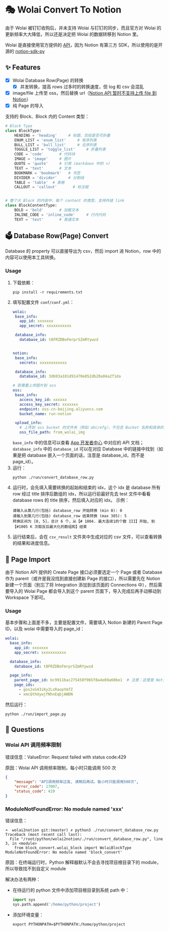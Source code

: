 # 🎭 Wolai Convert To Notion

由于 Wolai 被钉钉收购后，并未支持 Wolai 与钉钉的同步，而且官方对 Wolai 的更新频率大大降低，所以还是决定把 Wolai 的数据转移到 Notion 里。

Wolai 是直接使用官方提供的 [API](https://www.wolai.com/wolai/7FB9PLeqZ1ni9FfD11WuUi)，因为 Notion 有第三方 SDK，所以使用的是开源的 [notion-sdk-py](https://github.com/ramnes/notion-sdk-py)

## ✨ Features
- [x] Wolai Database Row(Page) 的转换
  - [x] 并发转换，提高 rows 过多时的转换速度，但 log 和 csv 会混乱
- [x] image/file 上传至 oss，然后替换 url（[Notion API 暂时不支持上传 file 到 Notion](https://developers.notion.com/reference/file-object)）
- [x] 纯 Page 的导入

支持的 Block、Block 内的 Content 类型：
```python
# Block Type
class BlockType:
    HEADING = 'heading'     # 标题，包括是否可折叠
    ENUM_LIST = 'enum_list'     # 有序列表
    BULL_LIST = 'bull_list'     # 无序列表
    TOGGLE_LIST = 'toggle_list'     # 折叠列表
    CODE = 'code'       # 代码块
    IMAGE = 'image'     # 图片
    QUOTE = 'quote'     # 引用 (markdown 中的 >)
    TEXT = 'text'       # 文本
    BOOKMARK = 'bookmark'   # 书签
    DIVIDER = 'divider'     # 分割线
    TABLE = 'table'  # 表格
    CALLOUT = 'callout'       # 标注框


# 整个大 Block 的内容中，每个 content 的类型，支持外链 link
class BlockContentType:
    BOLD = 'bold'       # 加粗文本
    INLINE_CODE = 'inline_code'     # 行内代码
    TEXT = 'text'       # 普通文本
```

## 🗳️ Database Row(Page) Convert

Database 的 property 可以直接导出为 csv，然后 import 进 Notion，row 中的内容可以使用本工具转换。

### Usage

1. 下载依赖：
    ```shell
    pip install -r requirements.txt
    ```
2. 填写配置文件 `conf/conf.yml`：
    ```yml
   wolai:
     base_info:
       app_id: xxxxxxx
       app_secret: xxxxxxxxxxx
   
     database_info:
       database_id: t8FRZDBoFmrprSZmRYywzd
   
   
   notion:
     base_info:
       secrets: xxxxxxxxxxxx
   
     database_info:
       database_id: 3db93a181d91470e852db20a04a2f1da
   
   # 若需要上传图片到 oss
   oss:
     base_info:
       access_key_id: xxxxxx
       access_key_secret: xxxxxxx
       endpoint: oss-cn-beijing.aliyuncs.com
       bucket_name: run-notion
   
     upload_info:
       # 上传到 oss bucket 的文件夹（例如 abc/efg），不包含 Bucket 名称和具体的文件名（例如 abc.jpg）。
       oss_file_path: from_wolai_img
    ```
   `base_info` 中的信息可以查看 [App 开发者中心](https://aarynlu.notion.site/aarynlu/App-34980aba84f048788b735f969742bdaa) 中对应的 API 文档；`database_info` 中的 `database_id` 可以在对应 Database 中的链接中找到（如果是把 database 嵌入一个页面的话，注意是 database_id，而不是 page_id）。
3. 运行：
    ```shell
    python ./run/convert_database_row.py
    ```
4. 运行时，会先填入需要转换的起始和结束的 idx，这个 idx 是 database 所有 row 经过 title 排序后数组的 idx，所以运行前最好先去 test 文件中看看 database rows 的 title 排序，然后填入对应的 idx。
   示例：
   ```text
   请输入从第几行(包括) database_row 开始转换 (min 0): 0
   请输入到第几行(包括) database_row 结束转换 (max 385): 5
   转换区间为 [0, 5]，总计 6 个，从【# 1004. 最大连续1的个数 III】开始, 到【#1005 K 次取反后最大化的数组和】结束
   ```
5. 运行结束后，会在 `csv_result` 文件夹中生成对应的 csv 文件，可以查看转换的结果和进度信息。

## 📑 Page Import

由于 Notion API 提供的 Create Page 接口必须要选定一个 Page 或者 Database 作为 parent（或许是我没找到直接创建新 Page 的接口），所以需要先在 Notion 新建一个页面（别忘了将 Integration 添加到该页面的 Connections 中），然后需要导入的 Wolai Page 都会导入到这个 parent 页面下，导入完成后再手动移动到 Workspace 下即可。
   
### Usage

基本步骤和上面差不多，主要是配置文件，需要填入 Notion 新建的 Parent Page ID，以及 wolai 中需要导入的 page_id：

```yaml
wolai:
  base_info:
    app_id: xxxxxxx
    app_secret: xxxxxxxxxxx

  database_info:
    database_id: t8FRZDBoFmrprSZmRYywzd

  page_info:
    parent_page_id: bc9911bac275450f965f8a4e69a60be1  # 注意：这里是 Notion 的 Parent Page ID
    page_ids:
      - gos2xG43iKy2LsRaopYmTZ
      - xmcQthUywjfNhnEqbjAWDN
```

然后运行：

```shell
python ./run/import_page.py
```

## 🙋 Questions

### Wolai API 调用频率限制

错误信息：ValueError: Request failed with status code:429

原因：Wolai API 调用频率限制，每小时只能调用 500 次

```json
{
    "message": "API调用频率过高, 请稍后再试。每小时只能调用500次",
    "error_code": 17007,
    "status_code": 429
}
```

### ModuleNotFoundError: No module named 'xxx'

错误信息：
```shell
➜  wolai2notion git:(master) ✗ python3 ./run/convert_database_row.py
Traceback (most recent call last):
  File "/root/python/wolai2notion/./run/convert_database_row.py", line 3, in <module>
    from block_convert.wolai_block import WolaiBlockType
ModuleNotFoundError: No module named 'block_convert'
```

原因：在终端运行时，Python 解释器默认不会去寻找项目根目录下的 module，所以导致找不到自定义 module

解决办法有两种：

- 在待运行的 python 文件中添加项目根目录到系统 path 中：
  ```python
  import sys
  sys.path.append('/home/python/project')
  ```
- 添加环境变量：
  ```shell
  export PYTHONPATH=$PYTHONPATH:/home/python/project
  ```
